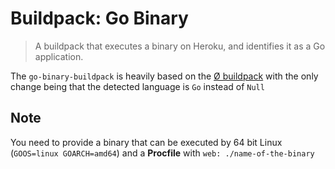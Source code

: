 # Buildpack: Go Binary

> A buildpack that executes a binary on Heroku, and identifies it as a Go application.

The `go-binary-buildpack` is heavily based on the [Ø buildpack](https://github.com/ryandotsmith/null-buildpack)
with the only change being that the detected language is `Go` instead of `Null`

## Note

You need to provide a binary that can be executed by 64 bit Linux (`GOOS=linux GOARCH=amd64`)
and a **Procfile** with `web: ./name-of-the-binary`
